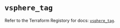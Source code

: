 # `vsphere_tag`

Refer to the Terraform Registory for docs: [`vsphere_tag`](https://registry.terraform.io/providers/hashicorp/vsphere/2.4.2/docs/resources/tag).
